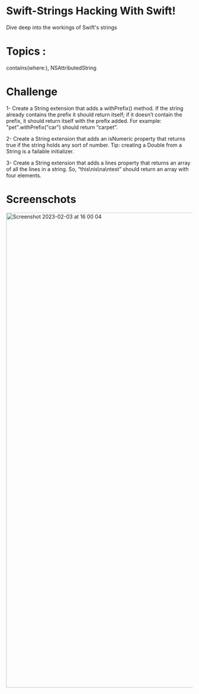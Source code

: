 # Swift-Strings Hacking With Swift!
Dive deep into the workings of Swift's strings

# Topics :
contains(where:), NSAttributedString

# Challenge

1- Create a String extension that adds a withPrefix() method. If the string already contains the prefix it should return itself; if it doesn’t contain the prefix, it should return itself with the prefix added. For example: "pet".withPrefix("car") should return “carpet”.

2- Create a String extension that adds an isNumeric property that returns true if the string holds any sort of number. Tip: creating a Double from a String is a failable initializer.

3- Create a String extension that adds a lines property that returns an array of all the lines in a string. So, “this\nis\na\ntest” should return an array with four elements.

# Screenschots

<img width="1280" alt="Screenshot 2023-02-03 at 16 00 04" src="https://user-images.githubusercontent.com/79315087/216636967-9d19e6b7-d970-4ce2-bea0-74ec92dfa01d.png">

